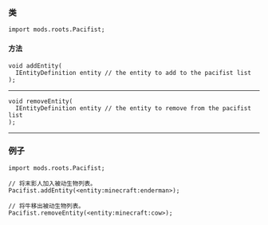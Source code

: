 ### 类

```zenscript
import mods.roots.Pacifist;
```

#### 方法

```zenscript
void addEntity(
  IEntityDefinition entity // the entity to add to the pacifist list
);
```

* * *

```zenscript
void removeEntity(
  IEntityDefinition entity // the entity to remove from the pacifist list
);
```

* * *

### 例子

```zenscript
import mods.roots.Pacifist;

// 将末影人加入被动生物列表。
Pacifist.addEntity(<entity:minecraft:enderman>);

// 将牛移出被动生物列表。
Pacifist.removeEntity(<entity:minecraft:cow>);
```